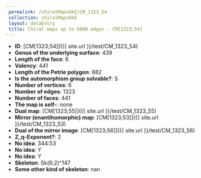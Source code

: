 ```yaml
--- 
 permalink: /chiralMaps6kE/CM_1323_54 
 collection: chiralMaps6kE
 layout: dataEntry
 title: Chiral maps up to 6000 edges - CM[1323;54]
---
```


- **ID**: [CM[1323;54]]({{ site.url }}/test/CM_1323_54)
- **Genus of the underlying surface**: 439
- **Length of the face**: 6
- **Valency**: 441
- **Length of the Petrie polygon**: 882
- **Is the automorphism group solvable?**: S
- **Number of vertices**: 6
- **Number of edges**: 1323
- **Number of faces**: 441
- **The map is self-**: none
- **Dual map**: [CM[1323;55]]({{ site.url }}/test/CM_1323_55)
- **Mirror (enantihomorphic) map**: [CM[1323;53]]({{ site.url }}/test/CM_1323_53)
- **Dual of the mirror image**: [CM[1323;56]]({{ site.url }}/test/CM_1323_56)
- **Z_q-Exponent?**: 2
- **No idea**:  344:53
- **No idea**: Y
- **No idea**: Y
- **Skeleton**: Sk(6;2)^147
- **Some other kind of skeleton**: nan

